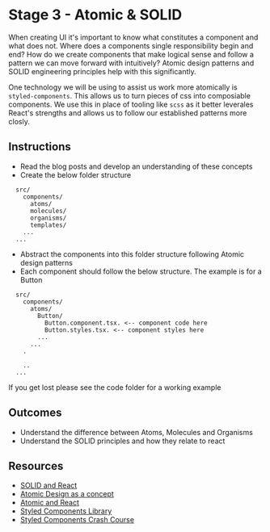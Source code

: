 # Stage 3 - Atomic & SOLID

When creating UI it's important to know what constitutes a component and what does not. Where does a components single responsibility begin and end? How do we create components that make logical sense and follow a pattern we can move forward with intuitively? Atomic design patterns and SOLID engineering principles help with this significantly.

One technology we will be using to assist us work more atomically is `styled-components`. This allows us to turn pieces of css into composiable components. We use this in place of tooling like `scss` as it better leverales React's strengths and allows us to follow our established patterns more closly. 

## Instructions

- Read the blog posts and develop an understanding of these concepts
- Create the below folder structure

```
  src/
    components/
      atoms/
      molecules/
      organisms/
      templates/
    ...
  ...
```

- Abstract the components into this folder structure following Atomic design patterns
- Each component should follow the below structure. The example is for a Button
```
  src/
    components/
      atoms/
        Button/
          Button.component.tsx. <-- component code here
          Button.styles.tsx. <-- component styles here
        ...
      ...
    .
    
    ..
  ...
```

If you get lost please see the code folder for a working example

## Outcomes

- Understand the difference between Atoms, Molecules and Organisms
- Understand the SOLID principles and how they relate to react

## Resources

- [SOLID and React](https://medium.com/@jaymykels69/s-o-l-i-d-principles-with-react-cd43fc93b1be)
- [Atomic Design as a concept](https://bradfrost.com/blog/post/atomic-web-design/)
- [Atomic and React](https://blog.usejournal.com/thinking-about-react-atomically-608c865d2262)
- [Styled Components Library](https://styled-components.com/)
- [Styled Components Crash Course](https://www.youtube.com/watch?v=syqw5UJrfoc)
